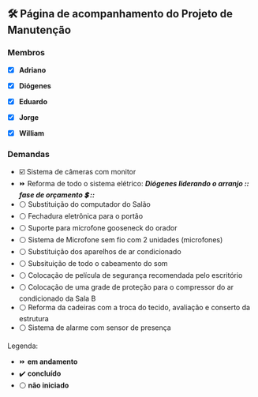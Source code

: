 ## 🛠️ Página de acompanhamento do Projeto de Manutenção

### Membros 

- [x] **Adriano**
- [x] **Diógenes**
- [x] **Eduardo**
- [x] **Jorge**
- [x] **William**


### Demandas 

- ☑️ Sistema de câmeras com monitor 
- ⏩ Reforma de todo o sistema elétrico: **_Diógenes liderando o arranjo :: fase de orçamento 💲 ::_**
- ⚪ Substituição do computador do Salão
- ⚪ Fechadura eletrônica para o portão 
- ⚪ Suporte para microfone gooseneck do orador
- ⚪ Sistema de Microfone sem fio com 2 unidades (microfones) 
- ⚪ Substituição dos aparelhos de ar condicionado
- ⚪ Subsituição de todo o cabeamento do som
- ⚪ Colocação de película de segurança recomendada pelo escritório
- ⚪ Colocação de uma grade de proteção para o compressor do ar condicionado da Sala B
- ⚪ Reforma da cadeiras com a troca do tecido, avaliação e conserto da estrutura
- ⚪ Sistema de alarme com sensor de presença

Legenda:
- ⏩ **em andamento**
- :heavy_check_mark: **concluído**
- :white_circle: **não iniciado**

